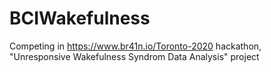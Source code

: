 # BCIWakefulness
Competing in https://www.br41n.io/Toronto-2020 hackathon, "Unresponsive Wakefulness Syndrom Data Analysis" project
